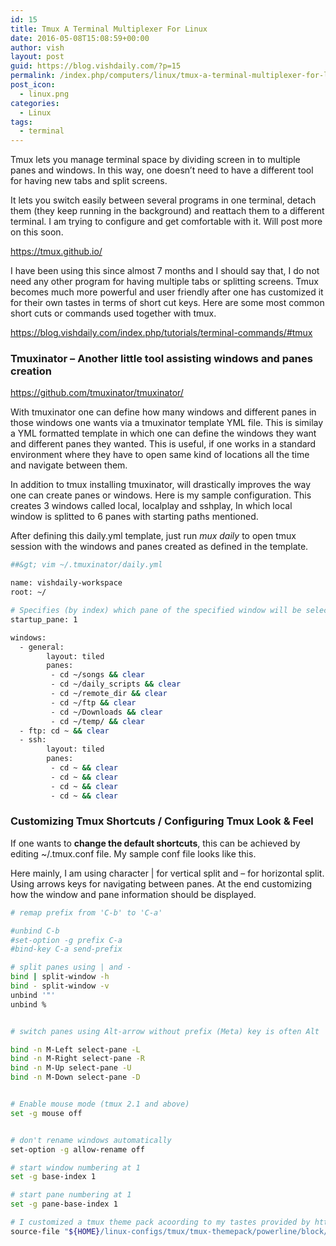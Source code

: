 ```yaml
---
id: 15
title: Tmux A Terminal Multiplexer For Linux
date: 2016-05-08T15:08:59+00:00
author: vish
layout: post
guid: https://blog.vishdaily.com/?p=15
permalink: /index.php/computers/linux/tmux-a-terminal-multiplexer-for-linux/
post_icon:
  - linux.png
categories:
  - Linux
tags:
  - terminal
---
```

Tmux lets you manage terminal space by dividing screen in to multiple panes and windows. In this way, one doesn&#8217;t need to have a different tool for having new tabs and split screens.

It lets you switch easily between several programs in one terminal, detach them (they keep running in the background) and reattach them to a different terminal. I am trying to configure and get comfortable with it. Will post more on this soon.

<span style="color: #3366ff;"><a style="color: #3366ff;" href="https://tmux.github.io/">https://tmux.github.io/</a></span>

I have been using this since almost 7 months and I should say that, I do not need any other program for having multiple tabs or splitting screens. Tmux becomes much more powerful and user friendly after one has customized it for their own tastes in terms of short cut keys. Here are some most common short cuts or commands used together with tmux.

<https://blog.vishdaily.com/index.php/tutorials/terminal-commands/#tmux>

### **Tmuxinator &#8211;** Another little tool assisting windows and panes creation

<https://github.com/tmuxinator/tmuxinator/>

With tmuxinator one can define how many windows and different panes in those windows one wants via a tmuxinator template YML file. This is similay a YML formatted template in which one can define the windows they want and different panes they wanted. This is useful, if one works in a standard environment where they have to open same kind of locations all the time and navigate between them.

In addition to tmux installing tmuxinator, will drastically improves the way one can create panes or windows. Here is my sample configuration. This creates 3 windows called local, localplay and sshplay, In which local window is splitted to 6 panes with starting paths mentioned.

After defining this daily.yml template, just run _mux daily_ to open tmux session with the windows and panes created as defined in the template.

```bash
##&gt; vim ~/.tmuxinator/daily.yml

name: vishdaily-workspace
root: ~/

# Specifies (by index) which pane of the specified window will be selected on project startup. If not set, the first pane is used.
startup_pane: 1

windows:
  - general:
        layout: tiled
        panes:
         - cd ~/songs && clear
         - cd ~/daily_scripts && clear
         - cd ~/remote_dir && clear
         - cd ~/ftp && clear
         - cd ~/Downloads && clear
         - cd ~/temp/ && clear
  - ftp: cd ~ && clear
  - ssh:
        layout: tiled
        panes:
         - cd ~ && clear
         - cd ~ && clear
         - cd ~ && clear
         - cd ~ && clear

```

### Customizing Tmux Shortcuts / Configuring Tmux Look & Feel

If one wants to **change the default shortcuts**, this can be achieved by editing ~/.tmux.conf file. My sample conf file looks like this.

Here mainly, I am using character | for vertical split and &#8211; for horizontal split. Using arrows keys for navigating between panes. At the end customizing how the window and pane information should be displayed.

```bash
# remap prefix from 'C-b' to 'C-a'

#unbind C-b
#set-option -g prefix C-a
#bind-key C-a send-prefix

# split panes using | and -
bind | split-window -h
bind - split-window -v
unbind '"'
unbind %


# switch panes using Alt-arrow without prefix (Meta) key is often Alt

bind -n M-Left select-pane -L
bind -n M-Right select-pane -R
bind -n M-Up select-pane -U
bind -n M-Down select-pane -D


# Enable mouse mode (tmux 2.1 and above)
set -g mouse off


# don't rename windows automatically
set-option -g allow-rename off

# start window numbering at 1
set -g base-index 1

# start pane numbering at 1
set -g pane-base-index 1

# I customized a tmux theme pack acoording to my tastes provided by https://github.com/jimeh/tmux-themepack
source-file "${HOME}/linux-configs/tmux/tmux-themepack/powerline/block/green-vish.tmuxtheme"



```

&nbsp;